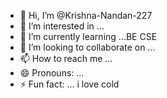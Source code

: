- 👋 Hi, I’m @Krishna-Nandan-227
- 👀 I’m interested in ...
- 🌱 I’m currently learning ...BE CSE
- 💞️ I’m looking to collaborate on ...
- 📫 How to reach me ...
- 😄 Pronouns: ...
- ⚡ Fun fact: ... i love cold

<!---
Krishna-Nandan-227/Krishna-Nandan-227 is a ✨ special ✨ repository because its `README.md` (this file) appears on your GitHub profile.
You can click the Preview link to take a look at your changes.
--->
